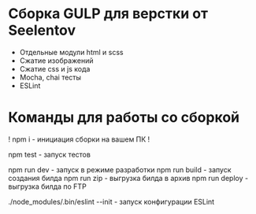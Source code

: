 <h1>Сборка GULP для верстки от Seelentov</h1>

- Отдельные модули html и scss
- Сжатие изображений
- Сжатие css и js кода
- Mocha, chai тесты
- ESLint

<h1>Команды для работы со сборкой</h1>

! npm i - инициация сборки на вашем ПК !

npm test - запуск тестов

npm run dev - запуск в режиме разработки
npm run build - запуск создания билда
npm run zip - выгрузка билда в архив
npm run deploy - выгрузка билда по FTP

./node_modules/.bin/eslint --init - запуск конфигурации ESLint

